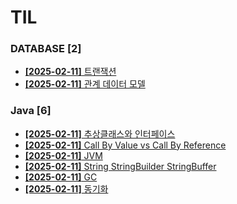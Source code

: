 # TIL
 
### DATABASE [2]
- [**[2025-02-11]**  트랜잭션](https://github.com/A-lass/TIL/blob/main/DATABASE/트랜잭션.md)
- [**[2025-02-11]**  관계 데이터 모델](https://github.com/A-lass/TIL/blob/main/DATABASE/관계_데이터_모델.md)
### Java [6]
- [**[2025-02-11]**  추상클래스와 인터페이스](https://github.com/A-lass/TIL/blob/main/Java/추상클래스와_인터페이스.md)
- [**[2025-02-11]**  Call By Value vs Call By Reference](https://github.com/A-lass/TIL/blob/main/Java/Call_By_Value_vs_Call_By_Reference.md)
- [**[2025-02-11]**  JVM](https://github.com/A-lass/TIL/blob/main/Java/JVM.md)
- [**[2025-02-11]**  String StringBuilder StringBuffer](https://github.com/A-lass/TIL/blob/main/Java/String_StringBuilder_StringBuffer.md)
- [**[2025-02-11]**  GC](https://github.com/A-lass/TIL/blob/main/Java/GC.md)
- [**[2025-02-11]**  동기화](https://github.com/A-lass/TIL/blob/main/Java/동기화.md)
